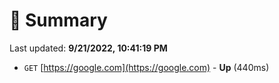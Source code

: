 # 📖 Summary
Last updated: **9/21/2022, 10:41:19 PM**

- `GET` [https://google.com](https://google.com) - **Up** (440ms)
